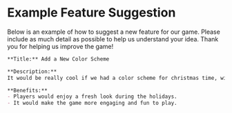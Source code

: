 # Example Feature Suggestion

Below is an example of how to suggest a new feature for our game. Please include as much detail as possible to help us understand your idea. Thank you for helping us improve the game!

```markdown
**Title:** Add a New Color Scheme

**Description:**
It would be really cool if we had a color scheme for christmas time, with lights and snowflakes in the background. It would make the game feel more festive and fun!

**Benefits:**
- Players would enjoy a fresh look during the holidays.
- It would make the game more engaging and fun to play.
```
